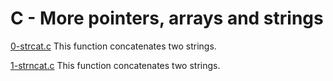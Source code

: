 # C - More pointers, arrays and strings

[0-strcat.c](./0-strcat.c)
This function concatenates two strings.

[1-strncat.c](./1-strncat.c)
This function concatenates two strings.
